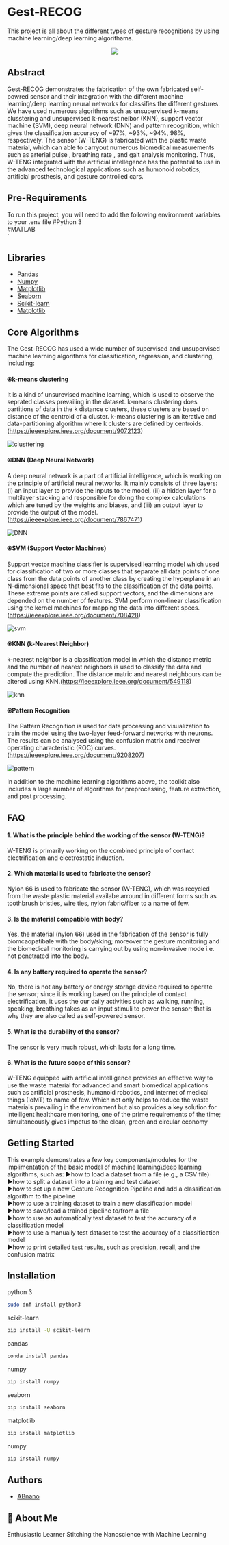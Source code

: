 
# Gest-RECOG
This project is all about the different types of gesture recognitions by using machine learning/deep learning algorithams.

<p align="center">
  <img src="https://user-images.githubusercontent.com/72018919/194757500-6738d113-ab3e-4c5f-8233-2088e0704dce.gif" />
</p>

## Abstract
Gest-RECOG demonstrates the fabrication of the own fabricated self-powred sensor and their integration with the different machine learning\deep learning neural networks for classifies the different gestures. We have used numerous algorithms such as unsupervised k-means clusstering and unsupervised k-nearest neibor (KNN), support vector machine (SVM), deep neural network (DNN) and pattern recognition, which gives the classification accuracy of ~97%, ~93%, ~94%, 98%, respectively.
The sensor (W-TENG) is fabricated with the plastic waste material, which can able to carryout numerous biomedical measurements such as arterial pulse , breathing rate , and gait analysis monitoring. Thus, W-TENG integrated with the artificial intellegence has the potential to use in the advanced technological applications such as humonoid robotics, artificial prosthesis, and gesture controlled cars.

## Pre-Requirements
To run this project, you will need to add the following environment variables to your .env file
#Python 3\
#MATLAB\
`
## Libraries
 - [Pandas](https://pandas.pydata.org/)
 - [Numpy](https://numpy.org/)
 - [Matplotlib](https://matplotlib.org/)
 - [Seaborn](https://seaborn.pydata.org/)
 - [Scikit-learn](https://scikit-learn.org/stable/)
 - [Matplotlib](https://matplotlib.org/)
 
## Core Algorithms
The Gest-RECOG has used a wide number of supervised and unsupervised machine learning algorithms for classification, regression, and clustering, including:

#### ⦿k-means clustering
It is a kind of unsurevised machine learning, which is used to observe the seprated classes prevailing in the dataset. k-means clustering does partitions of data in the k distance clusters, these clusters are based on distance of the centroid of a cluster. k-means clustering is an iterative and data-partitioning algorithm where k clusters are defined by centroids.
(https://ieeexplore.ieee.org/document/9072123)

![clusttering](https://user-images.githubusercontent.com/72018919/194757279-e7e5c1b6-d2b4-4829-a433-73554c111feb.png)

#### ⦿DNN (Deep Neural Network)
A deep neural network is a part of artificial intelligence, which is working on the principle of artificial neural networks. It mainly consists of three layers: (i) an input layer to provide the inputs to the model, (ii) a hidden layer for a multilayer stacking and responsible for doing the complex calculations which are tuned by the weights and biases, and (iii) an output layer to provide the output of the model.(https://ieeexplore.ieee.org/document/7867471)

![DNN](https://user-images.githubusercontent.com/72018919/194757302-d9e13ca3-4478-48e5-813c-7d19aa38233a.png)

#### ⦿SVM (Support Vector Machines)
Support vector machine classifier is supervised learning model which used for classification of two or more classes that separate all data points of one class from the data points of another class by creating the hyperplane in an N-dimensional space that best fits to the classification of the data points. These extreme points are called support vectors, and the dimensions are depended on the number of features. SVM perform non-linear classification using the kernel machines for mapping the data into different specs.(https://ieeexplore.ieee.org/document/708428)

![svm](https://user-images.githubusercontent.com/72018919/194757407-7e687b3a-a450-4fe6-a30e-2ebac5b64c51.png)

#### ⦿KNN (k-Nearest Neighbor)
k-nearest neighbor is a classification model in which the distance metric and the number of nearest neighbors is used to classify the data and compute the prediction. The distance matric and nearest neighbours can be altered using KNN.(https://ieeexplore.ieee.org/document/549118)

![knn](https://user-images.githubusercontent.com/72018919/194757448-a58e1fe2-ced8-4583-b6df-0239ff03b3c9.png)

#### ⦿Pattern Recognition
The Pattern Recognition is used for data processing and visualization to train the model using the two-layer feed-forward networks with neurons. The results can be analysed using the confusion matrix and receiver operating characteristic (ROC) curves.(https://ieeexplore.ieee.org/document/9208207)

![pattern](https://user-images.githubusercontent.com/72018919/194757456-73f4185e-dfb2-4b32-b43a-ed830b71ce00.png)

In addition to the machine learning algorithms above, the toolkit also includes a large number of algorithms for preprocessing, feature extraction, and post processing.

## FAQ

#### 1. What is the principle behind the working of the sensor (W-TENG)?

W-TENG is primarily working on the combined principle of contact electrification and electrostatic induction.

#### 2. Which material is used to fabricate the sensor?
Nylon 66 is used to fabricate the sensor (W-TENG), which was recycled from the waste plastic material availabe arround in different forms such as toothbrush bristles, wire ties, nylon fabric/fiber to a name of few. 

#### 3. Is the material compatible with body?
Yes, the material (nylon 66) used in the fabrication of the sensor is fully biomcaopatibale with the body/sking; moreover the gesture monitoring and the biomedical monitoring is carrying out by using non-invasive mode i.e. not penetrated into the body.

#### 4. Is any battery required to operate the sensor?
No, there is not any battery or energy storage device required to operate the sensor; since it is working based on the principle of contact electrification, it uses the our daily activities such as walking, running, speaking, breathing takes as an input stimuli to power the sensor; that is why they are also called as self-powered sensor.

#### 5. What is the durability of the sensor?
The sensor is very much robust, which lasts for a long time.

#### 6. What is the future scope of this sensor?
W-TENG equipped with artificial intelligence provides an effective way to use the waste material for advanced and smart biomedical applications such as artificial prosthesis, humanoid robotics, and internet of medical things (IoMT) to name of few. Which not only helps to reduce the waste materials prevailing in the environment but also provides a key solution for intelligent healthcare monitoring, one of the prime requirements of the time; simultaneously gives impetus to the clean, green and circular economy

## Getting Started
This example demonstrates a few key components/modules for the implimentation of the basic model of machine learning\deep learning algorithms, such as:
►how to load a dataset from a file (e.g., a CSV file)\
►how to split a dataset into a training and test dataset\
►how to set up a new Gesture Recognition Pipeline and add a classification algorithm to the pipeline\
►how to use a training dataset to train a new classification model\
►how to save/load a trained pipeline to/from a file\
►how to use an automatically test dataset to test the accuracy of a classification model\
►how to use a manually test dataset to test the accuracy of a classification model\
►how to print detailed test results, such as precision, recall, and the confusion matrix

## Installation

python 3

```bash
sudo dnf install python3
```
scikit-learn


```bash
pip install -U scikit-learn
```

pandas

```bash
conda install pandas
```

numpy

```bash
pip install numpy

```

seaborn

```bash
pip install seaborn

```

matplotlib

```bash
pip install matplotlib

```

numpy

```bash
pip install numpy

```

## Authors
- [ABnano](https://github.com/ABnano)

## 🚀 About Me
Enthusiastic Learner Stitching the Nanoscience with Machine Learning

